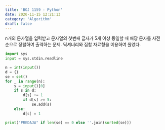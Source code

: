 ```yaml
---
title: 'BOJ 1159 - Python'
date: 2020-11-15 12:21:13
category: 'Algorithm'
draft: false
---
```

n개의 문자열을 입력받고 문자열의 첫번째 글자가 5개 이상 동일할 때 해당 문자를 사전순으로 정렬하여 출력하는 문제. 딕셔너리와 집합 자료형을 이용하여 풀었다.
```python
import sys
input = sys.stdin.readline

n = int(input())
d = {}
se = set()
for _ in range(n):
    s = input()[0]
    if s in d:
        d[s] += 1
        if d[s] >= 5:
            se.add(s)
    else:
        d[s] = 1

print("PREDAJA" if len(se) == 0 else ''.join(sorted(se)))

```